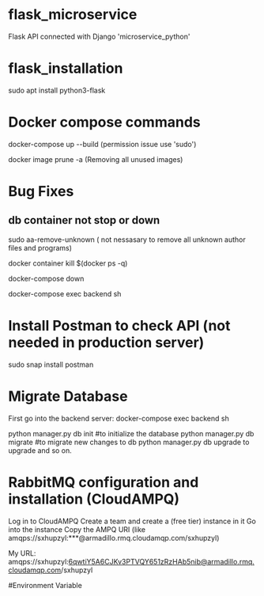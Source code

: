 # flask_microservice

Flask API connected with Django 'microservice_python'

# flask_installation

sudo apt install python3-flask

# Docker compose commands

docker-compose up --build (permission issue use 'sudo')

docker image prune -a (Removing all unused images)

# Bug Fixes

## db container not stop or down

sudo aa-remove-unknown ( not nessasary to remove all unknown author files and programs)

docker container kill $(docker ps -q)

docker-compose down

docker-compose exec backend sh

# Install Postman to check API (not needed in production server)

sudo snap install postman


# Migrate Database

First go into the backend server: docker-compose exec backend sh

python manager.py db init       #to initialize the database
python manager.py db migrate    #to migrate new changes to db
python manager.py db upgrade     to upgrade and so on.

# RabbitMQ configuration and installation (CloudAMPQ)

Log in to CloudAMPQ
Create a team and create a (free tier) instance in it
Go into the instance
Copy the AMPQ URI (like amqps://sxhupzyl:***@armadillo.rmq.cloudamqp.com/sxhupzyl) 

My URL:
amqps://sxhupzyl:6qwtiY5A6CJKv3PTVQY651zRzHAb5nib@armadillo.rmq.cloudamqp.com/sxhupzyl

#Environment Variable
